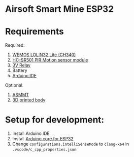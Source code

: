 # Airsoft Smart Mine ESP32

# Requirements

Required:
1. [WEMOS LOLIN32 Lite (CH340)](https://www.aliexpress.com/af/ESP32-CH340.html)
2. [HC-SR501 PIR Motion sensor module](https://www.aliexpress.com/af/HC%25252dSR501.html)
3. [3V Relay](https://www.aliexpress.com/af/3v-relay.html)
4. Battery
5. [Arduino IDE](https://www.arduino.cc/en/main/software)

Optional:
1. [ASMMT](https://github.com/illja96/asm-mt)
2. [3D printed body](https://www.thingiverse.com)

# Setup for development:
1. Install Arduino IDE
2. Install [Arduino core for ESP32](https://github.com/espressif/arduino-esp32)
3. Change `configurations.intelliSenseMode` to `clang-x64` in `.vscode/c_cpp_properties.json`